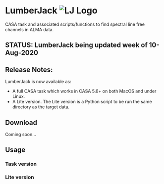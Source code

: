 # LumberJack ![LJ Logo](https://github.com/adam-avison/LumberJack/tree/master/figures/LJ_Logo.png)
CASA task and associated scripts/functions to find spectral line free channels in ALMA data.

## STATUS: LumberJack being updated week of 10-Aug-2020

## Release Notes:
LumberJack is now available as:
 - A full CASA task which works in CASA 5.6+ on both MacOS and under Linux.
 - A Lite version. The Lite version is a Python script to be run the same directory as the target data.
 
 ## Download
 Coming soon...
 
 ## Usage
 ### Task version
 
 
 ### Lite version
